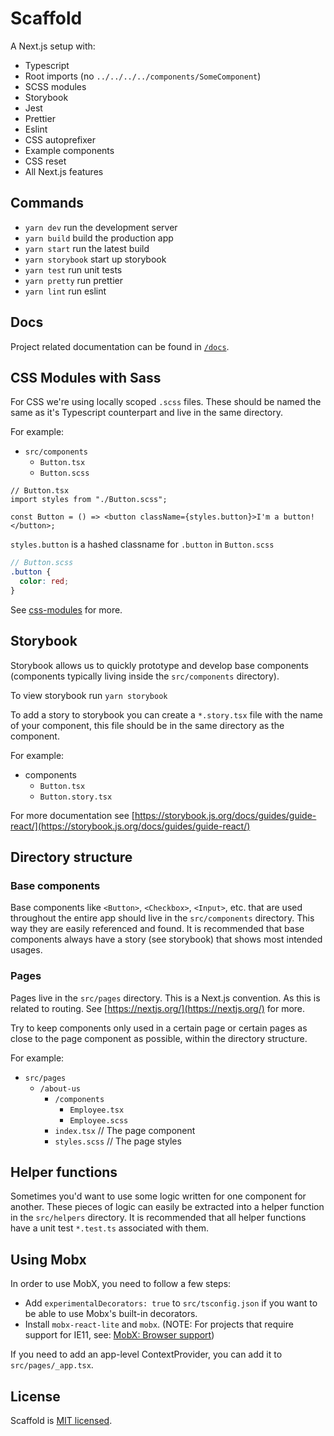 # Scaffold

A Next.js setup with:

- Typescript
- Root imports (no `../../../../components/SomeComponent`)
- SCSS modules
- Storybook
- Jest
- Prettier
- Eslint
- CSS autoprefixer
- Example components
- CSS reset
- All Next.js features

## Commands

- `yarn dev` run the development server
- `yarn build` build the production app
- `yarn start` run the latest build
- `yarn storybook` start up storybook
- `yarn test` run unit tests
- `yarn pretty` run prettier
- `yarn lint` run eslint

## Docs

Project related documentation can be found in [`/docs`](./docs).

## CSS Modules with Sass

For CSS we're using locally scoped `.scss` files. These should be named the same as it's Typescript
counterpart and live in the same directory.

For example:

- `src/components`
  - `Button.tsx`
  - `Button.scss`

```tsx
// Button.tsx
import styles from "./Button.scss";

const Button = () => <button className={styles.button}>I'm a button!</button>;
```

`styles.button` is a hashed classname for `.button` in `Button.scss`

```scss
// Button.scss
.button {
  color: red;
}
```

See [css-modules](https://github.com/css-modules/css-modules) for more.

## Storybook

Storybook allows us to quickly prototype and develop base components (components typically living inside the
`src/components` directory).

To view storybook run `yarn storybook`

To add a story to storybook you can create a `*.story.tsx` file with the name of your component, this file
should be in the same directory as the component.

For example:

- components
  - `Button.tsx`
  - `Button.story.tsx`

For more documentation see
[https://storybook.js.org/docs/guides/guide-react/](https://storybook.js.org/docs/guides/guide-react/)

## Directory structure

### Base components

Base components like `<Button>`, `<Checkbox>`, `<Input>`, etc. that are used throughout the entire app should
live in the `src/components` directory. This way they are easily referenced and found. It is recommended that
base components always have a story (see storybook) that shows most intended usages.

### Pages

Pages live in the `src/pages` directory. This is a Next.js convention. As this is related to routing. See
[https://nextjs.org/](https://nextjs.org/) for more.

Try to keep components only used in a certain page or certain pages as close to the page component as
possible, within the directory structure.

For example:

- `src/pages`
  - `/about-us`
    - `/components`
      - `Employee.tsx`
      - `Employee.scss`
    - `index.tsx` // The page component
    - `styles.scss` // The page styles

## Helper functions

Sometimes you'd want to use some logic written for one component for another. These pieces of logic can easily
be extracted into a helper function in the `src/helpers` directory. It is recommended that all helper
functions have a unit test `*.test.ts` associated with them.

## Using Mobx

In order to use MobX, you need to follow a few steps:

- Add `experimentalDecorators: true` to `src/tsconfig.json` if you want to be able to use Mobx's built-in
  decorators.
- Install `mobx-react-lite` and `mobx`. (NOTE: For projects that require support for IE11, see:
  [MobX: Browser support](https://mobx.js.org/README.html#browser-support))

If you need to add an app-level ContextProvider, you can add it to `src/pages/_app.tsx`.

## License

Scaffold is [MIT licensed](./LICENSE.md).
